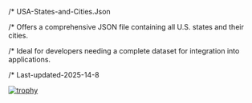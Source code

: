 /* USA-States-and-Cities.Json

/* Offers a comprehensive JSON file containing all U.S. states and their cities.

/* Ideal for developers needing a complete dataset for integration into applications.

/* Last-updated-2025-14-8 

[![trophy](https://github-profile-trophy.vercel.app/?username=xcyborgoders&theme=onedark)](https://github.com/ryo-ma/github-profile-trophy)
